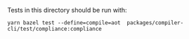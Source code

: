 Tests in this directory should be run with:

```
yarn bazel test --define=compile=aot  packages/compiler-cli/test/compliance:compliance
```